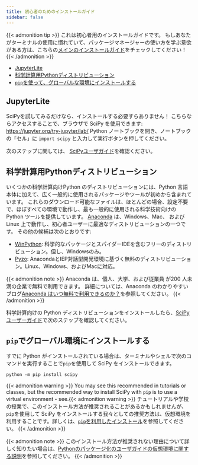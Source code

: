 ```yaml
---
title: 初心者のためのインストールガイド
sidebar: false
---
```


{{< admonition tip >}}
これは初心者用のインストールガイドです。
もしあなたがターミナルの使用に慣れていて、パッケージマネージャーの使い方を学ぶ意欲がある方は、こちらの[メインのインストールガイド](./install.md)をチェックしてください！
{{< /admonition >}}

- [JupyterLite](#jupyterlite)
- [科学計算用Pythonディストリビューション](#distributions)
- [`pip`を使って、グローバルな環境にインストールする](#pip-global)

<a name="jupyterlite"></a>

## JupyterLite

SciPyを試してみるだけなら、インストールする必要すらありません！
こちらならアクセスすることで、ブラウザで SciPy を使用できます: https://jupyter.org/try-jupyter/lab/
Python ノートブックを開き、ノートブックの「セル」に `import scipy` と入力して実行ボタンを押してください。

次のステップに関しては、 [SciPyユーザガイド][scipy-user-guide]を確認ください。

[scipy-user-guide]: https://docs.scipy.org/doc/scipy/tutorial/

<a name="distributions"></a>

## 科学計算用Pythonディストリビューション

いくつかの科学計算向けPython のディストリビューションには、Python 言語本体に加えて、広く一般的に使用されるパッケージやツールが初めから含まれています。 これらのダウンロード可能なファイルは、ほとんどの場合、設定不要で、ほぼすべての環境で動作し、最も一般的に使用される科学技術向けの Python ツールを提供しています。
[Anaconda](https://www.anaconda.com/download/) は、Windows、Mac、
および Linux 上で動作し、初心者ユーザーに最適なディストリビューションの一つです。
その他の候補は次のとおりです:

- [WinPython](https://winpython.github.io): 科学的なパッケージとスパイダーIDEを含むフリーのディストリビューション。但し、Windowsのみ。
- [Pyzo](https://pyzo.org): AnacondaとIEP対話型開発環境に基づく無料のディストリビューション。Linux、Windows、およびMacに対応。

{{< admonition note >}}
Anaconda は、個人、大学、および従業員 が200 人未満の企業で無料で利用できます。 詳細については、Anaconda のわかりやすいブログ[Anaconda はいつ無料で利用できるのか？](https://www.anaconda.com/blog/update-on-anacondas-terms-of-service-for-academia-and-research)を参照してください。
{{< /admonition >}}

科学計算向けの Python ディストリビューションをインストールしたら、[SciPy ユーザーガイド][scipy-user-guide]で次のステップを確認してください。

<a name="pip-global"></a>

## `pip`でグローバル環境にインストールする

すでに Python がインストールされている場合は、ターミナルやシェルで次のコマンドを実行することで`pip`を使用して SciPy をインストールできます。

```
python -m pip install scipy
```

{{< admonition warning >}}
You may see this recommended in tutorials or classes, but the recommended
way to install SciPy with `pip` is to use a virtual environment -
see.{{< admonition warning >}}
チュートリアルや学校の授業で、このインストール方法が推奨されることがあるかもしれませんが、`pip`を使用して SciPy をインストールする我々としての推奨方法は、仮想環境を利用することです。詳しくは、[`pip`を利用したインストール](./install.md#installing-with-pip)を参照してください。
{{< /admonition >}}

{{< admonition note >}}
このインストール方法が推奨されない理由について詳しく知りたい場合は、[Pythonのパッケージ化のユーザガイドの仮想環境に関する説明](https://packaging.python.org/en/latest/tutorials/installing-packages/#creating-virtual-environments)を参照してください。
{{< /admonition >}}

